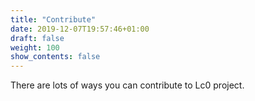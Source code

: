 ```yaml
---
title: "Contribute"
date: 2019-12-07T19:57:46+01:00
draft: false
weight: 100
show_contents: false
---
```


There are lots of ways you can contribute to Lc0 project.